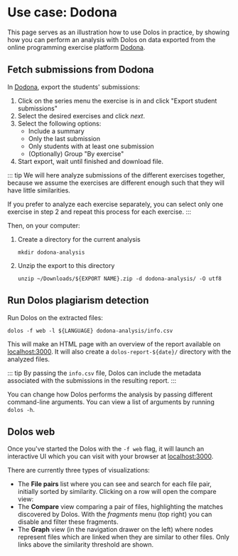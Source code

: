 # Use case: Dodona

This page serves as an illustration how to use Dolos in practice, by showing how
you can perform an analysis with Dolos on data exported from the online
programming exercise platform [Dodona](https://dodona.ugent.be).

## Fetch submissions from Dodona

In [Dodona](https://dodona.ugent.be), export the students' submissions:

1. Click on the series menu the exercise is in and click "Export student submissions"
2. Select the desired exercises and click _next_.
3. Select the following options:
    - Include a summary
    - Only the last submission
    - Only students with at least one submission
    - (Optionally) Group "By exercise"
4. Start export, wait until finished and download file.

::: tip
We will here analyze submissions of the different exercises together, because we
assume the exercises are different enough such that they will have little
similarities.

If you prefer to analyze each exercise separately, you can select only one
exercise in step 2 and repeat this process for each exercise.
:::

Then, on your computer:

1. Create a directory for the current analysis
    ```shell
    mkdir dodona-analysis
    ```
2. Unzip the export to this directory
    ```shell
    unzip ~/Downloads/${EXPORT NAME}.zip -d dodona-analysis/ -O utf8
    ```

## Run Dolos plagiarism detection

Run Dolos on the extracted files:

```shell
dolos -f web -l ${LANGUAGE} dodona-analysis/info.csv
```

This will make an HTML page with an overview of the report available on [localhost:3000](http://localhost:3000). It will also create a `dolos-report-${date}/` directory with the analyzed files.

::: tip
By passing the `info.csv` file, Dolos can include the metadata associated with
the submissions in the resulting report. 
:::

You can change how Dolos performs the analysis by passing different command-line
arguments. You can view a list of arguments by running `dolos -h`.

## Dolos web

Once you've started the Dolos with the `-f web` flag, it will launch an interactive UI which you can visit with your browser at [localhost:3000](http://localhost:3000).

There are currently three types of visualizations:
- The **File pairs** list where you can see and search for each file pair, initially sorted by similarity. Clicking on a row will open the compare view:
- The **Compare** view comparing a pair of files, highlighting the matches discovered by Dolos. With the _fragments_ menu (top right) you can disable and filter these fragments.
- The **Graph** view (in the navigation drawer on the left) where nodes represent files which are linked when they are similar to other files. Only links above the similarity threshold are shown.
